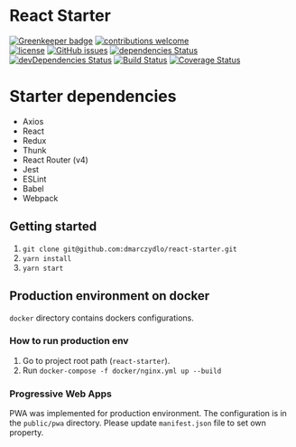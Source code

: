 
# React Starter 

[![Greenkeeper badge](https://badges.greenkeeper.io/dmarczydlo/react-starter.svg)](https://greenkeeper.io/)
[![contributions welcome](https://img.shields.io/badge/contributions-welcome-brightgreen.svg?style=flat)](https://github.com/dmarczydlo/react-starter/issues)  
[![license](https://img.shields.io/github/license/mashape/apistatus.svg?style=plastic)](https://github.com/dmarczydlo/react-starter/blob/master/LICENSE)  [![GitHub issues](https://img.shields.io/github/issues/dmarczydlo/react-starter.svg)](https://github.com/dmarczydlo/react-starter/issues)
[![dependencies Status](https://david-dm.org/dmarczydlo/react-starter/status.svg)](https://david-dm.org/dmarczydlo/react-starter)
[![devDependencies Status](https://david-dm.org/dmarczydlo/react-starter/dev-status.svg)](https://david-dm.org/dmarczydlo/react-starter?type=dev)
[![Build Status](https://travis-ci.org/dmarczydlo/react-starter.svg?branch=master)](https://travis-ci.org/dmarczydlo/react-starter)
[![Coverage Status](https://coveralls.io/repos/github/dmarczydlo/react-starter/badge.svg?branch=master)](https://coveralls.io/github/dmarczydlo/react-starter?branch=master)
# Starter dependencies  
*  Axios
*  React
*  Redux
*  Thunk
*  React Router (v4)
*  Jest
*  ESLint
*  Babel
*  Webpack

## Getting started
1. ```git clone git@github.com:dmarczydlo/react-starter.git```
1. ```yarn install```
1. ```yarn start```

## Production environment on docker
`docker` directory contains dockers configurations.

### How to run production env
1. Go to project root path (```react-starter```).
1. Run ```docker-compose -f docker/nginx.yml up --build```


### Progressive Web Apps
PWA was implemented for production environment. The configuration is in the ```public/pwa``` directory. Please update ```manifest.json``` file to set own property.
